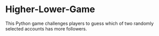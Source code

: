 # Higher-Lower-Game
This Python game challenges players to guess which of two randomly selected accounts has more followers. 
